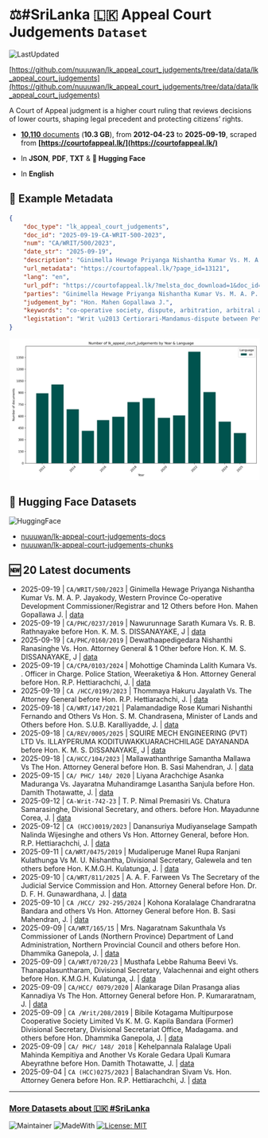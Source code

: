 # ⚖️#SriLanka 🇱🇰 Appeal Court Judgements `Dataset`

![LastUpdated](https://img.shields.io/badge/last_updated-2025--09--20_15:44:35-green)

[https://github.com/nuuuwan/lk_appeal_court_judgements/tree/data/data/lk_appeal_court_judgements](https://github.com/nuuuwan/lk_appeal_court_judgements/tree/data/data/lk_appeal_court_judgements)

A Court of Appeal judgment is a higher court ruling that reviews decisions of lower courts, shaping legal precedent and protecting citizens’ rights.

- [**10,110** documents](https://github.com/nuuuwan/lk_appeal_court_judgements/tree/data/data/lk_appeal_court_judgements) (**10.3 GB**), from **2012-04-23** to **2025-09-19**, scraped from **[https://courtofappeal.lk/](https://courtofappeal.lk/)**

- In **JSON**, **PDF**, **TXT** & **🤗 Hugging Face**

- In **English**

## 📝 Example Metadata

```json
{
    "doc_type": "lk_appeal_court_judgements",
    "doc_id": "2025-09-19-CA-WRIT-500-2023",
    "num": "CA/WRIT/500/2023",
    "date_str": "2025-09-19",
    "description": "Ginimella Hewage Priyanga Nishantha Kumar Vs. M. A. P. Jayakody, Western Province Co-operative Development Commissioner/Registrar and 12 Others before Hon. Mahen Gopallawa J.",
    "url_metadata": "https://courtofappeal.lk/?page_id=13121",
    "lang": "en",
    "url_pdf": "https://courtofappeal.lk/?melsta_doc_download=1&doc_id=2083ca9c-cec6-4d3e-a604-bd426064fe74&filename=CA%20Writ%20500-23%20Order.pdf.pdf",
    "parties": "Ginimella Hewage Priyanga Nishantha Kumar Vs. M. A. P. Jayakody, Western Province Co-operative Development Commissioner/Registrar and 12 Others",
    "judgement_by": "Hon. Mahen Gopallawa J.",
    "keywords": "co-operative society, dispute, arbitration, arbitral award, appeal, Magistrates\u2019 Court, judicial review, scope, misrepresentation and suppression of material facts, uberrima fides, alternative remedies, laches, reliefs misconceived in law, material and necessary parties",
    "legistation": "Writ \u2013 Certiorari-Mandamus-dispute between Petitioner and Co-operative Society-arbitration under Western Province Co-operative Societies Statute-arbitral awards illegal and irrational-institution of proceedings in the Magistrates\u2019 Court"
}
```

![Chart](https://raw.githubusercontent.com/nuuuwan/lk_appeal_court_judgements/refs/heads/data/data/lk_appeal_court_judgements/docs_by_year_and_lang.png)

## 🤗 Hugging Face Datasets

![HuggingFace](https://img.shields.io/badge/-HuggingFace-FDEE21?style=for-the-badge&logo=HuggingFace)

- [nuuuwan/lk-appeal-court-judgements-docs](https://huggingface.co/datasets/nuuuwan/lk-appeal-court-judgements-docs)
- [nuuuwan/lk-appeal-court-judgements-chunks](https://huggingface.co/datasets/nuuuwan/lk-appeal-court-judgements-chunks)

## 🆕 20 Latest documents

- 2025-09-19 | `CA/WRIT/500/2023` | Ginimella Hewage Priyanga Nishantha Kumar Vs. M. A. P. Jayakody, Western Province Co-operative Development Commissioner/Registrar and 12 Others before Hon. Mahen Gopallawa J. | [data](https://github.com/nuuuwan/lk_appeal_court_judgements/tree/data/data/lk_appeal_court_judgements/2020s/2025/2025-09-19-CA-WRIT-500-2023)
- 2025-09-19 | `CA/PHC/0237/2019` | Nawurunnage Sarath Kumara Vs. R. B. Rathnayake before Hon. K. M. S. DISSANAYAKE, J | [data](https://github.com/nuuuwan/lk_appeal_court_judgements/tree/data/data/lk_appeal_court_judgements/2020s/2025/2025-09-19-CA-PHC-0237-2019)
- 2025-09-19 | `CA/PHC/0160/2019` | Dewathaapedigedara Nishanthi Ranasinghe Vs. Hon. Attorney General & 1 Other before Hon. K. M. S. DISSANAYAKE, J | [data](https://github.com/nuuuwan/lk_appeal_court_judgements/tree/data/data/lk_appeal_court_judgements/2020s/2025/2025-09-19-CA-PHC-0160-2019)
- 2025-09-19 | `CA/CPA/0103/2024` | Mohottige Chaminda Lalith Kumara Vs. . Officer in Charge. Police Station, Weeraketiya & Hon. Attorney General before Hon. R.P. Hettiarachchi, J. | [data](https://github.com/nuuuwan/lk_appeal_court_judgements/tree/data/data/lk_appeal_court_judgements/2020s/2025/2025-09-19-CA-CPA-0103-2024)
- 2025-09-19 | `CA /HCC/0199/2023` | Thommaya Hakuru Jayalath Vs. The Attorney General before Hon. R.P. Hettiarachchi, J. | [data](https://github.com/nuuuwan/lk_appeal_court_judgements/tree/data/data/lk_appeal_court_judgements/2020s/2025/2025-09-19-CA--HCC-0199-2023)
- 2025-09-18 | `CA/WRT/147/2021` | Palamandadige Rose Kumari Nishanthi Fernando and Others Vs Hon. S. M. Chandrasena, Minister of Lands and Others before Hon. S.U.B. Karalliyadde, J. | [data](https://github.com/nuuuwan/lk_appeal_court_judgements/tree/data/data/lk_appeal_court_judgements/2020s/2025/2025-09-18-CA-WRT-147-2021)
- 2025-09-18 | `CA/REV/0005/2025` | SQUIRE MECH ENGINEERING (PVT) LTD Vs. ILLAYPERUMA KODITUWAKKUARACHCHILAGE DAYANANDA before Hon. K. M. S. DISSANAYAKE, J | [data](https://github.com/nuuuwan/lk_appeal_court_judgements/tree/data/data/lk_appeal_court_judgements/2020s/2025/2025-09-18-CA-REV-0005-2025)
- 2025-09-18 | `CA/HCC/104/2023` | Mallawathanthrige Samantha Mallawa Vs The Hon. Attorney General before Hon. B. Sasi Mahendran, J. | [data](https://github.com/nuuuwan/lk_appeal_court_judgements/tree/data/data/lk_appeal_court_judgements/2020s/2025/2025-09-18-CA-HCC-104-2023)
- 2025-09-15 | `CA/ PHC/ 140/ 2020` | Liyana Arachchige Asanka Maduranga Vs. Jayaratna Muhandiramge Lasantha Sanjula before Hon. Damith Thotawatte, J. | [data](https://github.com/nuuuwan/lk_appeal_court_judgements/tree/data/data/lk_appeal_court_judgements/2020s/2025/2025-09-15-CA--PHC--140--2020)
- 2025-09-12 | `CA-Writ-742-23` | T. P. Nimal Premasiri Vs. Chatura Samarasinghe, Divisional Secretary, and others. before Hon. Mayadunne Corea, J. | [data](https://github.com/nuuuwan/lk_appeal_court_judgements/tree/data/data/lk_appeal_court_judgements/2020s/2025/2025-09-12-CA-Writ-742-23)
- 2025-09-12 | `CA (HCC)0019/2023` | Danansuriya Mudiyanselage Sampath Nalinda Wijesinghe and others Vs Hon. Attorney General, before Hon. R.P. Hettiarachchi, J. | [data](https://github.com/nuuuwan/lk_appeal_court_judgements/tree/data/data/lk_appeal_court_judgements/2020s/2025/2025-09-12-CA--HCC-0019-2023)
- 2025-09-11 | `CA/WRT/0475/2019` | Mudaliperuge Manel Rupa Ranjani Kulathunga Vs M. U. Nishantha, Divisional Secretary, Galewela and ten others before Hon. K.M.G.H. Kulatunga, J. | [data](https://github.com/nuuuwan/lk_appeal_court_judgements/tree/data/data/lk_appeal_court_judgements/2020s/2025/2025-09-11-CA-WRT-0475-2019)
- 2025-09-10 | `CA/WRT/811/2025` | A. A. F. Farween Vs The Secretary of the Judicial Service Commission and Hon. Attorney General before Hon. Dr. D. F. H. Gunawardhana, J. | [data](https://github.com/nuuuwan/lk_appeal_court_judgements/tree/data/data/lk_appeal_court_judgements/2020s/2025/2025-09-10-CA-WRT-811-2025)
- 2025-09-10 | `CA /HCC/ 292-295/2024` | Kohona Koralalage Chandraratna Bandara and others Vs Hon. Attorney General before Hon. B. Sasi Mahendran, J. | [data](https://github.com/nuuuwan/lk_appeal_court_judgements/tree/data/data/lk_appeal_court_judgements/2020s/2025/2025-09-10-CA--HCC--292-295-2024)
- 2025-09-09 | `CA/WRT/165/15` | Mrs. Nagaratnam Sakunthala Vs Commissioner of Lands (Northern Province) Department of Land Administration, Northern Provincial Council and others before Hon. Dhammika Ganepola, J. | [data](https://github.com/nuuuwan/lk_appeal_court_judgements/tree/data/data/lk_appeal_court_judgements/2020s/2025/2025-09-09-CA-WRT-165-15)
- 2025-09-09 | `CA/WRT/0720/23` | Musthafa Lebbe Rahuma Beevi Vs. Thanapalasuntharam, Divisional Secretary, Valachennai and eight others before Hon. K.M.G.H. Kulatunga, J. | [data](https://github.com/nuuuwan/lk_appeal_court_judgements/tree/data/data/lk_appeal_court_judgements/2020s/2025/2025-09-09-CA-WRT-0720-23)
- 2025-09-09 | `CA/HCC/ 0079/2020` | Alankarage Dilan Prasanga alias Kannadiya Vs The Hon. Attorney General before Hon. P. Kumararatnam, J. | [data](https://github.com/nuuuwan/lk_appeal_court_judgements/tree/data/data/lk_appeal_court_judgements/2020s/2025/2025-09-09-CA-HCC--0079-2020)
- 2025-09-09 | `CA /Writ/208/2019` | Bibile Kotagama Multipurpose Cooperative Society Limited Vs K. M. G. Kapila Bandara (Former) Divisional Secretary, Divisional Secretariat Office, Madagama. and others before Hon. Dhammika Ganepola, J. | [data](https://github.com/nuuuwan/lk_appeal_court_judgements/tree/data/data/lk_appeal_court_judgements/2020s/2025/2025-09-09-CA--Writ-208-2019)
- 2025-09-09 | `CA/ PHC/ 148/ 2018` | Kehelpannala Ralalage Upali Mahinda Kempitiya and Another Vs Korale Gedara Upali Kumara Abeyrathne before Hon. Damith Thotawatte, J. | [data](https://github.com/nuuuwan/lk_appeal_court_judgements/tree/data/data/lk_appeal_court_judgements/2020s/2025/2025-09-09-CA--PHC--148--2018)
- 2025-09-04 | `CA (HCC)0275/2023` | Balachandran Sivam Vs. Hon. Attorney Genera before Hon. R.P. Hettiarachchi, J. | [data](https://github.com/nuuuwan/lk_appeal_court_judgements/tree/data/data/lk_appeal_court_judgements/2020s/2025/2025-09-04-CA--HCC-0275-2023)

---

### [More Datasets about 🇱🇰 #SriLanka](https://github.com/nuuuwan/lk_datasets)

![Maintainer](https://img.shields.io/badge/maintainer-nuuuwan-red)
![MadeWith](https://img.shields.io/badge/made_with-python-blue)
[![License: MIT](https://img.shields.io/badge/License-MIT-yellow.svg)](https://opensource.org/licenses/MIT)
